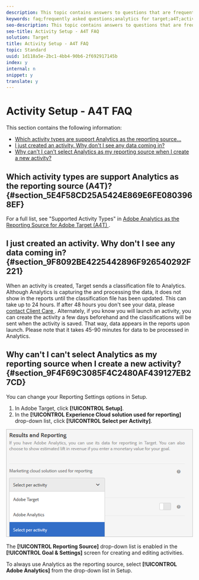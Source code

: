 ```yaml
---
description: This topic contains answers to questions that are frequently asked about activity setup and using Analytics as the reporting source for Target (A4T).
keywords: faq;frequently asked questions;analytics for target;a4T;activity setup
seo-description: This topic contains answers to questions that are frequently asked about activity setup and using Analytics as the reporting source for Target (A4T).
seo-title: Activity Setup - A4T FAQ
solution: Target
title: Activity Setup - A4T FAQ
topic: Standard
uuid: 1d118a5e-2bc1-4bb4-90b6-2f692917145b
index: y
internal: n
snippet: y
translate: y
---
```


# Activity Setup - A4T FAQ

This section contains the following information: 


* [ Which activity types are support Analytics as the reporting source... ](../../../c_integrating_target_with_mac/a4t/r_a4t-faq/c_a4t-faq-activity-setup.md#section_5E4F58CD25A5424E869E6FE0803968EF)
* [ I just created an activity. Why don't I see any data coming in? ](../../../c_integrating_target_with_mac/a4t/r_a4t-faq/c_a4t-faq-activity-setup.md#section_9F8092BE4225442896F926540292F221)
* [ Why can't I can't select Analytics as my reporting source when I create a new activity? ](../../../c_integrating_target_with_mac/a4t/r_a4t-faq/c_a4t-faq-activity-setup.md#section_9F4F69C3085F4C2480AF439127EB27CD)


## Which activity types are support Analytics as the reporting source (A4T)? {#section_5E4F58CD25A5424E869E6FE0803968EF}

For a full list, see "Supported Activity Types" in [ Adobe Analytics as the Reporting Source for Adobe Target (A4T) ](../../../c_integrating_target_with_mac/a4t/a4t.md#concept_7540C8C04259434AB6EE33B09F47A1DE). 

## I just created an activity. Why don't I see any data coming in? {#section_9F8092BE4225442896F926540292F221}

When an activity is created, Target sends a classification file to Analytics. Although Analytics is capturing the and processing the data, it does not show in the reports until the classification file has been updated. This can take up to 24 hours. If after 48 hours you don't see your data, please [ contact Client Care ](https://marketing.adobe.com/resources/help/en_US/target/target/r_problem.html). Alternately, if you know you will launch an activity, you can create the activity a few days beforehand and the classifications will be sent when the activity is saved. That way, data appears in the reports upon launch. Please note that it takes 45-90 minutes for data to be processed in Analytics. 

## Why can't I can't select Analytics as my reporting source when I create a new activity? {#section_9F4F69C3085F4C2480AF439127EB27CD}

You can change your Reporting Settings options in Setup. 


1. In Adobe Target, click **[!UICONTROL  Setup]**.
1. In the **[!UICONTROL  Experience Cloud solution used for reporting]** drop-down list, click **[!UICONTROL  Select per Activity]**.


![](assets/select-per-activity.png) 

The **[!UICONTROL  Reporting Source]** drop-down list is enabled in the **[!UICONTROL  Goal &amp; Settings]** screen for creating and editing activities. 

To always use Analytics as the reporting source, select **[!UICONTROL  Adobe Analytics]** from the drop-down list in Setup. 
